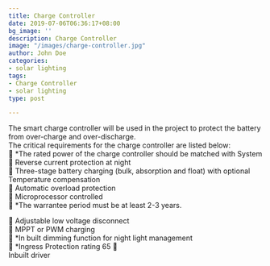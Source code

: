 ```yaml
---
title: Charge Controller
date: 2019-07-06T06:36:17+08:00
bg_image: ''
description: Charge Controller
image: "/images/charge-controller.jpg"
author: John Doe
categories:
- solar lighting
tags:
- Charge Controller
- solar lighting
type: post

---
```


The smart charge controller will be used in the project to protect the battery from over-charge and over-discharge.  
The critical requirements for the charge controller are listed below:  
 *The rated power of the charge controller should be matched with System  
 Reverse current protection at night  
 Three-stage battery charging (bulk, absorption and float) with optional  
Temperature compensation  
 Automatic overload protection  
 Microprocessor controlled  
 *The warrantee period must be at least 2-3 years.

 Adjustable low voltage disconnect  
 MPPT or PWM charging  
 *In built dimming function for night light management  
 *Ingress Protection rating 65   
Inbuilt driver